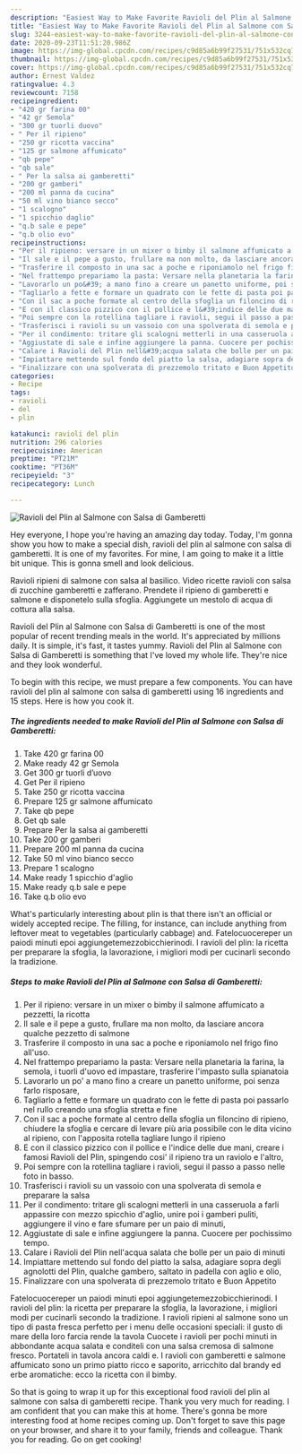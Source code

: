 ```yaml
---
description: "Easiest Way to Make Favorite Ravioli del Plin al Salmone con Salsa di Gamberetti"
title: "Easiest Way to Make Favorite Ravioli del Plin al Salmone con Salsa di Gamberetti"
slug: 3244-easiest-way-to-make-favorite-ravioli-del-plin-al-salmone-con-salsa-di-gamberetti
date: 2020-09-23T11:51:20.986Z
image: https://img-global.cpcdn.com/recipes/c9d85a6b99f27531/751x532cq70/ravioli-del-plin-al-salmone-con-salsa-di-gamberetti-recipe-main-photo.jpg
thumbnail: https://img-global.cpcdn.com/recipes/c9d85a6b99f27531/751x532cq70/ravioli-del-plin-al-salmone-con-salsa-di-gamberetti-recipe-main-photo.jpg
cover: https://img-global.cpcdn.com/recipes/c9d85a6b99f27531/751x532cq70/ravioli-del-plin-al-salmone-con-salsa-di-gamberetti-recipe-main-photo.jpg
author: Ernest Valdez
ratingvalue: 4.3
reviewcount: 7158
recipeingredient:
- "420 gr farina 00"
- "42 gr Semola"
- "300 gr tuorli duovo"
- " Per il ripieno"
- "250 gr ricotta vaccina"
- "125 gr salmone affumicato"
- "qb pepe"
- "qb sale"
- " Per la salsa ai gamberetti"
- "200 gr gamberi"
- "200 ml panna da cucina"
- "50 ml vino bianco secco"
- "1 scalogno"
- "1 spicchio daglio"
- "q.b sale e pepe"
- "q.b olio evo"
recipeinstructions:
- "Per il ripieno: versare in un mixer o bimby il salmone affumicato a pezzetti, la ricotta"
- "Il sale e il pepe a gusto, frullare ma non molto, da lasciare ancora qualche pezzetto di salmone"
- "Trasferire il composto in una sac a poche e riponiamolo nel frigo fino all&#39;uso."
- "Nel frattempo prepariamo la pasta: Versare nella planetaria la farina, la semola, i tuorli d&#39;uovo ed impastare, trasferire l&#39;impasto sulla spianatoia"
- "Lavorarlo un po&#39; a mano fino a creare un panetto uniforme, poi senza farlo risposare,"
- "Tagliarlo a fette e formare un quadrato con le fette di pasta poi passarlo nel rullo creando una sfoglia stretta e fine"
- "Con il sac a poche formate al centro della sfoglia un filoncino di ripieno, chiudere la sfoglia e cercare di levare più aria possibile con le dita vicino al ripieno, con l&#39;apposita rotella tagliare lungo il ripieno"
- "E con il classico pizzico con il pollice e l&#39;indice delle due mani, creare i famosi Ravioli del Plin, spingendo cosi&#39; il ripieno tra un raviolo e l&#39;altro,"
- "Poi sempre con la rotellina tagliare i ravioli, segui il passo a passo nelle foto in basso."
- "Trasferisci i ravioli su un vassoio con una spolverata di semola e preparare la salsa"
- "Per il condimento: tritare gli scalogni metterli in una casseruola a farli appassire con mezzo spicchio d&#39;aglio, unire poi i gamberi puliti, aggiungere il vino e fare sfumare per un paio di minuti,"
- "Aggiustate di sale e infine aggiungere la panna. Cuocere per pochissimo tempo."
- "Calare i Ravioli del Plin nell&#39;acqua salata che bolle per un paio di minuti"
- "Impiattare mettendo sul fondo del piatto la salsa, adagiare sopra degli agnolotti del Plin, qualche gambero, saltato in padella con aglio e olio,"
- "Finalizzare con una spolverata di prezzemolo tritato e Buon Appetito"
categories:
- Recipe
tags:
- ravioli
- del
- plin

katakunci: ravioli del plin 
nutrition: 296 calories
recipecuisine: American
preptime: "PT21M"
cooktime: "PT36M"
recipeyield: "3"
recipecategory: Lunch

---
```



![Ravioli del Plin al Salmone con Salsa di Gamberetti](https://img-global.cpcdn.com/recipes/c9d85a6b99f27531/751x532cq70/ravioli-del-plin-al-salmone-con-salsa-di-gamberetti-recipe-main-photo.jpg)

Hey everyone, I hope you're having an amazing day today. Today, I'm gonna show you how to make a special dish, ravioli del plin al salmone con salsa di gamberetti. It is one of my favorites. For mine, I am going to make it a little bit unique. This is gonna smell and look delicious.

Ravioli ripieni di salmone con salsa al basilico. Video ricette ravioli con salsa di zucchine gamberetti e zafferano. Prendete il ripieno di gamberetti e salmone e disponetelo sulla sfoglia. Aggiungete un mestolo di acqua di cottura alla salsa.

Ravioli del Plin al Salmone con Salsa di Gamberetti is one of the most popular of recent trending meals in the world. It's appreciated by millions daily. It is simple, it's fast, it tastes yummy. Ravioli del Plin al Salmone con Salsa di Gamberetti is something that I've loved my whole life. They're nice and they look wonderful.


To begin with this recipe, we must prepare a few components. You can have ravioli del plin al salmone con salsa di gamberetti using 16 ingredients and 15 steps. Here is how you cook it.

<!--inarticleads1-->

##### The ingredients needed to make Ravioli del Plin al Salmone con Salsa di Gamberetti:

1. Take 420 gr farina 00
1. Make ready 42 gr Semola
1. Get 300 gr tuorli d’uovo
1. Get  Per il ripieno
1. Take 250 gr ricotta vaccina
1. Prepare 125 gr salmone affumicato
1. Take qb pepe
1. Get qb sale
1. Prepare  Per la salsa ai gamberetti
1. Take 200 gr gamberi
1. Prepare 200 ml panna da cucina
1. Take 50 ml vino bianco secco
1. Prepare 1 scalogno
1. Make ready 1 spicchio d&#39;aglio
1. Make ready q.b sale e pepe
1. Take q.b olio evo


What&#39;s particularly interesting about plin is that there isn&#39;t an official or widely accepted recipe. The filling, for instance, can include anything from leftover meat to vegetables (particularly cabbage) and. Fatelocuocereper un paiodi minuti epoi aggiungetemezzobicchierinodi. I ravioli del plin: la ricetta per preparare la sfoglia, la lavorazione, i migliori modi per cucinarli secondo la tradizione. 

<!--inarticleads2-->

##### Steps to make Ravioli del Plin al Salmone con Salsa di Gamberetti:

1. Per il ripieno: versare in un mixer o bimby il salmone affumicato a pezzetti, la ricotta
1. Il sale e il pepe a gusto, frullare ma non molto, da lasciare ancora qualche pezzetto di salmone
1. Trasferire il composto in una sac a poche e riponiamolo nel frigo fino all&#39;uso.
1. Nel frattempo prepariamo la pasta: Versare nella planetaria la farina, la semola, i tuorli d&#39;uovo ed impastare, trasferire l&#39;impasto sulla spianatoia
1. Lavorarlo un po&#39; a mano fino a creare un panetto uniforme, poi senza farlo risposare,
1. Tagliarlo a fette e formare un quadrato con le fette di pasta poi passarlo nel rullo creando una sfoglia stretta e fine
1. Con il sac a poche formate al centro della sfoglia un filoncino di ripieno, chiudere la sfoglia e cercare di levare più aria possibile con le dita vicino al ripieno, con l&#39;apposita rotella tagliare lungo il ripieno
1. E con il classico pizzico con il pollice e l&#39;indice delle due mani, creare i famosi Ravioli del Plin, spingendo cosi&#39; il ripieno tra un raviolo e l&#39;altro,
1. Poi sempre con la rotellina tagliare i ravioli, segui il passo a passo nelle foto in basso.
1. Trasferisci i ravioli su un vassoio con una spolverata di semola e preparare la salsa
1. Per il condimento: tritare gli scalogni metterli in una casseruola a farli appassire con mezzo spicchio d&#39;aglio, unire poi i gamberi puliti, aggiungere il vino e fare sfumare per un paio di minuti,
1. Aggiustate di sale e infine aggiungere la panna. Cuocere per pochissimo tempo.
1. Calare i Ravioli del Plin nell&#39;acqua salata che bolle per un paio di minuti
1. Impiattare mettendo sul fondo del piatto la salsa, adagiare sopra degli agnolotti del Plin, qualche gambero, saltato in padella con aglio e olio,
1. Finalizzare con una spolverata di prezzemolo tritato e Buon Appetito


Fatelocuocereper un paiodi minuti epoi aggiungetemezzobicchierinodi. I ravioli del plin: la ricetta per preparare la sfoglia, la lavorazione, i migliori modi per cucinarli secondo la tradizione. I ravioli ripieni al salmone sono un tipo di pasta fresca perfetto per i menu delle occasioni speciali: il gusto di mare della loro farcia rende la tavola Cuocete i ravioli per pochi minuti in abbondante acqua salata e conditeli con una salsa cremosa di salmone fresco. Portateli in tavola ancora caldi e. I ravioli con gamberetti e salmone affumicato sono un primo piatto ricco e saporito, arricchito dal brandy ed erbe aromatiche: ecco la ricetta con il bimby. 

So that is going to wrap it up for this exceptional food ravioli del plin al salmone con salsa di gamberetti recipe. Thank you very much for reading. I am confident that you can make this at home. There's gonna be more interesting food at home recipes coming up. Don't forget to save this page on your browser, and share it to your family, friends and colleague. Thank you for reading. Go on get cooking!
